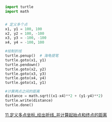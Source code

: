 ```python
import turtle
import math


# 定义多个点
x1, y1 = 100, 100
x2, y2 = 100, -100
x3, y3 = -100, -100
x4, y4 = -100, 100

#绘制折线
turtle.penup()  # 海龟提笔
turtle.goto(x1, y1)
turtle.pendown()
turtle.goto(x2, y2)
turtle.goto(x3, y3)
turtle.goto(x4, y4)
turtle.goto(x1, y1)

#计算两点之间的距离
distance = math.sqrt((x1-x4)**2 + (y1-y4)**2)
turtle.write(distance)
turtle.done()
```

[11.定义多点坐标_绘出折线_并计算起始点和终点的距离](../1%20Python%20基础教程/code/example_11.py)